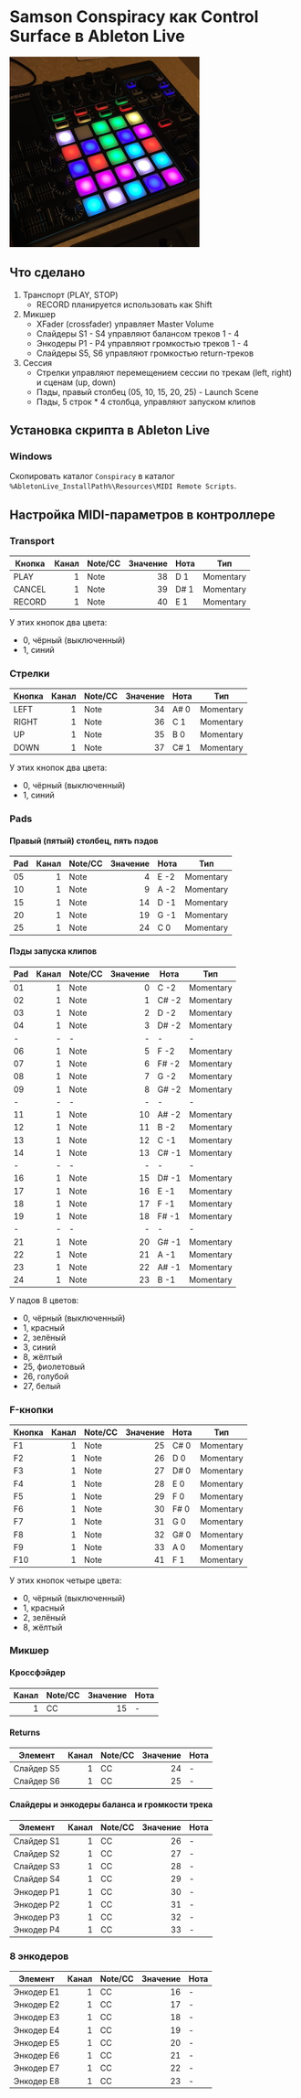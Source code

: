 # Samson Conspiracy как Control Surface в Ableton Live

![Samson Conspiracy](images/square.jpg)

## Что сделано
1. Транспорт (PLAY, STOP)
    - RECORD планируется использовать как Shift
2. Микшер
    - XFader (crossfader) управляет Master Volume
    - Слайдеры S1 - S4 управляют балансом треков 1 - 4
    - Энкодеры P1 - P4 управляют громкостью треков 1 - 4
    - Слайдеры S5, S6 управляют громкостью return-треков
3. Сессия 
    - Стрелки управляют перемещением сессии по трекам (left, right) и сценам (up, down)
    - Пэды, правый столбец (05, 10, 15, 20, 25) - Launch Scene
    - Пэды, 5 строк * 4 столбца, управляют запуском клипов 
    
## Установка скрипта в Ableton Live
### Windows
Скопировать каталог `Conspiracy` в каталог `%AbletonLive_InstallPath%\Resources\MIDI Remote Scripts`. 

## Настройка MIDI-параметров в контроллере
### Transport
| Кнопка | Канал | Note/CC | Значение | Нота  | Тип       |
| ------ | -----:| ------- | --------:| ----- | --------- |
| PLAY   |     1 | Note    |       38 | D  1  | Momentary |
| CANCEL |     1 | Note    |       39 | D# 1  | Momentary |
| RECORD |     1 | Note    |       40 | E  1  | Momentary |

У этих кнопок два цвета: 
- 0, чёрный (выключенный)
- 1, синий

### Стрелки
| Кнопка | Канал | Note/CC | Значение | Нота  | Тип       |
| ------ | -----:| ------- | --------:| ----- | --------- |
| LEFT   |     1 | Note    |       34 | A# 0  | Momentary |
| RIGHT  |     1 | Note    |       36 | C  1  | Momentary |
| UP     |     1 | Note    |       35 | B  0  | Momentary |
| DOWN   |     1 | Note    |       37 | C# 1  | Momentary |

У этих кнопок два цвета: 
- 0, чёрный (выключенный)
- 1, синий

### Pads
#### Правый (пятый) столбец, пять пэдов
| Pad    | Канал | Note/CC | Значение | Нота  | Тип       |
| ------ | -----:| ------- | --------:| ----- | --------- |
| 05     |     1 | Note    |        4 | E  -2 | Momentary |
| 10     |     1 | Note    |        9 | A  -2 | Momentary |
| 15     |     1 | Note    |       14 | D  -1 | Momentary |
| 20     |     1 | Note    |       19 | G  -1 | Momentary |
| 25     |     1 | Note    |       24 | C   0 | Momentary |

#### Пэды запуска клипов
| Pad    | Канал | Note/CC | Значение | Нота  | Тип       |
| ------ | -----:| ------- | --------:| ----- | --------- |
| 01     |     1 | Note    |        0 | C  -2 | Momentary |
| 02     |     1 | Note    |        1 | C# -2 | Momentary |
| 03     |     1 | Note    |        2 | D  -2 | Momentary |
| 04     |     1 | Note    |        3 | D# -2 | Momentary |
| -      |     - | -       |        - | -     | -         |
| 06     |     1 | Note    |        5 | F  -2 | Momentary |
| 07     |     1 | Note    |        6 | F# -2 | Momentary |
| 08     |     1 | Note    |        7 | G  -2 | Momentary |
| 09     |     1 | Note    |        8 | G# -2 | Momentary |
| -      |     - | -       |        - | -     | -         |
| 11     |     1 | Note    |       10 | A# -2 | Momentary |
| 12     |     1 | Note    |       11 | B  -2 | Momentary |
| 13     |     1 | Note    |       12 | C  -1 | Momentary |
| 14     |     1 | Note    |       13 | C# -1 | Momentary |
| -      |     - | -       |        - | -     | -         |
| 16     |     1 | Note    |       15 | D# -1 | Momentary |
| 17     |     1 | Note    |       16 | E  -1 | Momentary |
| 18     |     1 | Note    |       17 | F  -1 | Momentary |
| 19     |     1 | Note    |       18 | F# -1 | Momentary |
| -      |     - | -       |        - | -     | -         |
| 21     |     1 | Note    |       20 | G# -1 | Momentary |
| 22     |     1 | Note    |       21 | A  -1 | Momentary |
| 23     |     1 | Note    |       22 | A# -1 | Momentary |
| 24     |     1 | Note    |       23 | B  -1 | Momentary |

У падов 8 цветов:
- 0, чёрный (выключенный)
- 1, красный
- 2, зелёный
- 3, синий
- 8, жёлтый
- 25, фиолетовый
- 26, голубой
- 27, белый

### F-кнопки
| Кнопка | Канал | Note/CC | Значение | Нота  | Тип       |
| ------ | -----:| ------- | --------:| ----- | --------- |
| F1     |     1 | Note    |       25 | C# 0  | Momentary |
| F2     |     1 | Note    |       26 | D  0  | Momentary |
| F3     |     1 | Note    |       27 | D# 0  | Momentary |
| F4     |     1 | Note    |       28 | E  0  | Momentary |
| F5     |     1 | Note    |       29 | F  0  | Momentary |
| F6     |     1 | Note    |       30 | F# 0  | Momentary |
| F7     |     1 | Note    |       31 | G  0  | Momentary |
| F8     |     1 | Note    |       32 | G# 0  | Momentary |
| F9     |     1 | Note    |       33 | A  0  | Momentary |
| F10    |     1 | Note    |       41 | F  1  | Momentary |

У этих кнопок четыре цвета: 
- 0, чёрный (выключенный)
- 1, красный
- 2, зелёный
- 8, жёлтый

### Микшер
#### Кроссфэйдер
| Канал | Note/CC | Значение | Нота  |
| -----:| ------- | --------:| ----- |
|     1 | CC      |       15 | -     |

#### Returns
| Элемент    | Канал | Note/CC | Значение | Нота  |
| ---------- | -----:| ------- | --------:| ----- |
| Слайдер S5 |     1 | CC      |       24 | -     |
| Слайдер S6 |     1 | CC      |       25 | -     |

#### Слайдеры и энкодеры баланса и громкости трека
| Элемент    | Канал | Note/CC | Значение | Нота  |
| ---------- | -----:| ------- | --------:| ----- |
| Слайдер S1 |     1 | CC      |       26 | -     |
| Слайдер S2 |     1 | CC      |       27 | -     |
| Слайдер S3 |     1 | CC      |       28 | -     |
| Слайдер S4 |     1 | CC      |       29 | -     |
| Энкодер P1 |     1 | CC      |       30 | -     |
| Энкодер P2 |     1 | CC      |       31 | -     |
| Энкодер P3 |     1 | CC      |       32 | -     |
| Энкодер P4 |     1 | CC      |       33 | -     |

### 8 энкодеров
| Элемент    | Канал | Note/CC | Значение | Нота  |
| ---------- | -----:| ------- | --------:| ----- |
| Энкодер E1 |     1 | CC      |       16 | -     |
| Энкодер E2 |     1 | CC      |       17 | -     |
| Энкодер E3 |     1 | CC      |       18 | -     |
| Энкодер E4 |     1 | CC      |       19 | -     |
| Энкодер E5 |     1 | CC      |       20 | -     |
| Энкодер E6 |     1 | CC      |       21 | -     |
| Энкодер E7 |     1 | CC      |       22 | -     |
| Энкодер E8 |     1 | CC      |       23 | -     |
